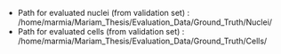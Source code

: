 - Path for evaluated nuclei (from validation set) : /home/marmia/Mariam_Thesis/Evaluation_Data/Ground_Truth/Nuclei/
- Path for evaluated cells (from validation set) : /home/marmia/Mariam_Thesis/Evaluation_Data/Ground_Truth/Cells/
